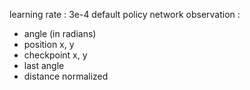 learning rate : 3e-4
default policy network
observation :

- angle (in radians)
- position x, y
- checkpoint x, y
- last angle
- distance normalized